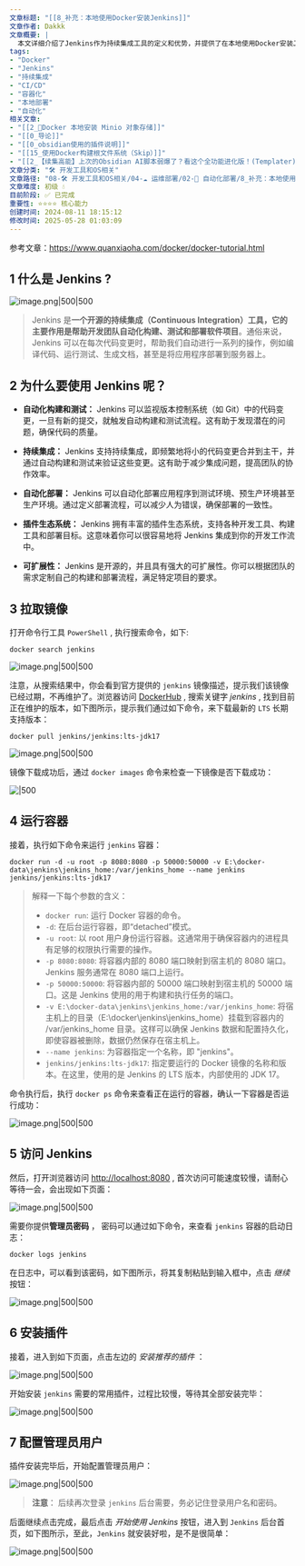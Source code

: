 ```yaml
---
文章标题: "[[8_补充：本地使用Docker安装Jenkins]]" 
文章作者: Dakkk
文章概要: |
  本文详细介绍了Jenkins作为持续集成工具的定义和优势，并提供了在本地使用Docker安装Jenkins的完整步骤。内容涵盖拉取LTS镜像、运行容器、配置数据持久化、获取初始密码、安装推荐插件及设置管理员用户，直至Jenkins成功启动并可访问。
tags:
- "Docker"
- "Jenkins"
- "持续集成"
- "CI/CD"
- "容器化"
- "本地部署"
- "自动化"
相关文章:
- "[[2_📕Docker 本地安装 Minio 对象存储]]"
- "[[0_导论]]"
- "[[0_obsidian使用的插件说明]]"
- "[[15_使用Docker构建根文件系统（Skip）]]"
- "[[2_【续集高能】上次的Obsidian AI脚本弱爆了？看这个全功能进化版！(Templater)]]"
文章分类: "🛠️ 开发工具和OS相关"
文章路径: "08-🛠️ 开发工具和OS相关/04-☁️ 运维部署/02-🤖 自动化部署/8_补充：本地使用Docker安装Jenkins.md"
文章难度: 初级 💧
目前阶段: ✅ 已完成
重要性: ⭐⭐⭐⭐ 核心能力
创建时间: 2024-08-11 18:15:12
修改时间: 2025-05-28 01:03:09
---
```


参考文章：https://www.quanxiaoha.com/docker/docker-tutorial.html
## 1 什么是 Jenkins ?

![image.png|500|500](https://my-obsidian-image.oss-cn-guangzhou.aliyuncs.com/2024/05/f4f8d77a36be0bef88bd119a5af75a18.png)

> Jenkins 是**一个开源的持续集成（Continuous Integration）工具，它的主要作用是帮助开发团队自动化构建、测试和部署软件项目**。通俗来说，Jenkins 可以在每次代码变更时，帮助我们自动进行一系列的操作，例如编译代码、运行测试、生成文档，甚至是将应用程序部署到服务器上。

## 2 为什么要使用 Jenkins 呢？

- **自动化构建和测试：** Jenkins 可以监视版本控制系统（如 Git）中的代码变更，一旦有新的提交，就触发自动构建和测试流程。这有助于发现潜在的问题，确保代码的质量。
    
- **持续集成：** Jenkins 支持持续集成，即频繁地将小的代码变更合并到主干，并通过自动构建和测试来验证这些变更。这有助于减少集成问题，提高团队的协作效率。
    
- **自动化部署：** Jenkins 可以自动化部署应用程序到测试环境、预生产环境甚至生产环境。通过定义部署流程，可以减少人为错误，确保部署的一致性。
    
- **插件生态系统：** Jenkins 拥有丰富的插件生态系统，支持各种开发工具、构建工具和部署目标。这意味着你可以很容易地将 Jenkins 集成到你的开发工作流中。
    
- **可扩展性：** Jenkins 是开源的，并且具有强大的可扩展性。你可以根据团队的需求定制自己的构建和部署流程，满足特定项目的要求。
    

## 3 拉取镜像

打开命令行工具 `PowerShell` , 执行搜索命令，如下:

```
docker search jenkins
```

![image.png|500|500](https://my-obsidian-image.oss-cn-guangzhou.aliyuncs.com/2024/05/c4cb7873bc987f74f816fece3636f503.png)

注意，从搜索结果中，你会看到官方提供的 `jenkins` 镜像描述，提示我们该镜像已经过期，不再维护了。浏览器访问 [DockerHub](https://hub.docker.com/r/jenkins/jenkins) , 搜索关键字 _jenkins_ , 找到目前正在维护的版本，如下图所示，提示我们通过如下命令，来下载最新的 `LTS` 长期支持版本：

```
docker pull jenkins/jenkins:lts-jdk17
```

![image.png|500|500](https://my-obsidian-image.oss-cn-guangzhou.aliyuncs.com/2024/05/50321e424227eda713bd4331e891ccca.png)

镜像下载成功后，通过 `docker images` 命令来检查一下镜像是否下载成功：

![|500](https://my-obsidian-image.oss-cn-guangzhou.aliyuncs.com/2024/05/30bd66a45b2a82c750e11096ac4cfc5f.jpeg)

## 4 运行容器

接着，执行如下命令来运行 `jenkins` 容器：

```
docker run -d -u root -p 8080:8080 -p 50000:50000 -v E:\docker-data\jenkins\jenkins_home:/var/jenkins_home --name jenkins jenkins/jenkins:lts-jdk17
```

> 解释一下每个参数的含义：
> 
> - `docker run`: 运行 Docker 容器的命令。
> - `-d`: 在后台运行容器，即“detached”模式。
> - `-u root`: 以 root 用户身份运行容器。这通常用于确保容器内的进程具有足够的权限执行需要的操作。
> - `-p 8080:8080`: 将容器内部的 8080 端口映射到宿主机的 8080 端口。Jenkins 服务通常在 8080 端口上运行。
> - `-p 50000:50000`: 将容器内部的 50000 端口映射到宿主机的 50000 端口。这是 Jenkins 使用的用于构建和执行任务的端口。
> - `-v E:\docker-data\jenkins\jenkins_home:/var/jenkins_home`: 将宿主机上的目录（E:\docker\jenkins\jenkins_home）挂载到容器内的 /var/jenkins_home 目录。这样可以确保 Jenkins 数据和配置持久化，即使容器被删除，数据仍然保存在宿主机上。
> - `--name jenkins`: 为容器指定一个名称，即 "jenkins"。
> - `jenkins/jenkins:lts-jdk17`: 指定要运行的 Docker 镜像的名称和版本。在这里，使用的是 Jenkins 的 LTS 版本，内部使用的 JDK 17。

命令执行后，执行 `docker ps` 命令来查看正在运行的容器，确认一下容器是否运行成功：

![image.png|500|500](https://my-obsidian-image.oss-cn-guangzhou.aliyuncs.com/2024/05/99a8e2bab4be7386d42b3082f0be6f64.png)

## 5 访问 Jenkins

然后，打开浏览器访问 [http://localhost:8080](http://localhost:8080/) , 首次访问可能速度较慢，请耐心等待一会，会出现如下页面：

![image.png|500|500](https://my-obsidian-image.oss-cn-guangzhou.aliyuncs.com/2024/05/0d2a2f06d8b61acf2fefb76852e2904a.png)

需要你提供**管理员密码** ， 密码可以通过如下命令，来查看 `jenkins` 容器的启动日志：

```
docker logs jenkins
```

在日志中，可以看到该密码，如下图所示，将其复制粘贴到输入框中，点击 _继续_ 按钮：

![image.png|500|500](https://my-obsidian-image.oss-cn-guangzhou.aliyuncs.com/2024/05/0ba5ed24d4899ca32962a89def2fb451.png)


## 6 安装插件

接着，进入到如下页面，点击左边的 _安装推荐的插件_ ：

![image.png|500|500](https://my-obsidian-image.oss-cn-guangzhou.aliyuncs.com/2024/05/f7ca60e5e74102a9376e8d5a8a7148ff.png)


开始安装 `jenkins` 需要的常用插件，过程比较慢，等待其全部安装完毕：

![image.png|500|500](https://my-obsidian-image.oss-cn-guangzhou.aliyuncs.com/2024/05/32638140e51f14ba213afea07507a42c.png)


## 7 配置管理员用户

插件安装完毕后，开始配置管理员用户：

![image.png|500|500](https://my-obsidian-image.oss-cn-guangzhou.aliyuncs.com/2024/05/d15754da79bd758de69f67e95aba7772.png)


> **注意**： 后续再次登录 `jenkins` 后台需要，务必记住登录用户名和密码。

后面继续点击完成，最后点击 _开始使用 Jenkins_ 按钮，进入到 `Jenkins` 后台首页，如下图所示，至此，`Jenkins` 就安装好啦，是不是很简单：

![image.png|500|500](https://my-obsidian-image.oss-cn-guangzhou.aliyuncs.com/2024/05/f059f8b33910914843c7b979d3f9ce49.png)
